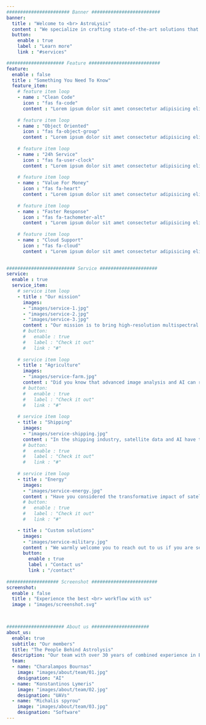 ```yaml
---
####################### Banner #########################
banner:
  title : "Welcome to <br> AstroLysis"
  content : "We specialize in crafting state-of-the-art solutions that harness the power of AI, satellite data, and aerial imagery. Our multidisciplinary team of experts in Electrical Engineering, AI, Deep Learning, UAVs, and Embedded Systems collaborates to create innovative tools that unlock valuable insights from the skies."
  button:
    enable : true
    label : "Learn more"
    link : "#services"

##################### Feature ##########################
feature:
  enable : false
  title : "Something You Need To Know"
  feature_item:
    # feature item loop
    - name : "Clean Code"
      icon : "fas fa-code"
      content : "Lorem ipsum dolor sit amet consectetur adipisicing elit quam nihil"
      
    # feature item loop
    - name : "Object Oriented"
      icon : "fas fa-object-group"
      content : "Lorem ipsum dolor sit amet consectetur adipisicing elit quam nihil"
      
    # feature item loop
    - name : "24h Service"
      icon : "fas fa-user-clock"
      content : "Lorem ipsum dolor sit amet consectetur adipisicing elit quam nihil"
      
    # feature item loop
    - name : "Value For Money"
      icon : "fas fa-heart"
      content : "Lorem ipsum dolor sit amet consectetur adipisicing elit quam nihil"
      
    # feature item loop
    - name : "Faster Response"
      icon : "fas fa-tachometer-alt"
      content : "Lorem ipsum dolor sit amet consectetur adipisicing elit quam nihil"
      
    # feature item loop
    - name : "Cloud Support"
      icon : "fas fa-cloud"
      content : "Lorem ipsum dolor sit amet consectetur adipisicing elit quam nihil"
    

######################### Service #####################
service:
  enable : true
  service_item:
    # service item loop
    - title : "Our mission"
      images:
      - "images/service-1.jpg"
      - "images/service-2.jpg"
      - "images/service-3.jpg"
      content : "Our mission is to bring high-resolution multispectral imagery and data processing and analysis into the hands of those who need it most. By utilizing the latest advancements in AI and image recognition, we transform complex data from satellite imagery and aerial photography into actionable, real-time information. Our expertise in UAV technology adds a unique dimension to our services, enabling us to deliver localized and highly specific data capture. At AstroLysis, we're not just developing cutting-edge technology; we're shaping the future of aerial and satellite-based intelligence."
      # button:
      #   enable : true
      #   label : "Check it out"
      #   link : "#"
        
    # service item loop
    - title : "Agriculture"
      images:
      - "images/service-farm.jpg"
      content : "Did you know that advanced image analysis and AI can revolutionize the way we approach agriculture? By leveraging satellite data and aerial imagery, farmers can increase crop yield by up to 10% through early pest detection and precision farming. This technology enables farmers to identify and address potential problems before they escalate, reducing waste and improving the efficiency of their operations."
      # button:
      #   enable : true
      #   label : "Check it out"
      #   link : "#"
        
    # service item loop
    - title : "Shipping"
      images:
      - "images/service-shipping.jpg"
      content : "In the shipping industry, satellite data and AI have the potential to significantly reduce operational costs. By analyzing wave patterns, wind currents, and other meteorological data, shipping routes can be optimized for fuel efficiency and speed. These improvements can lead to a potential reduction in operational expenses by up to 15%. With such advanced technology, we can usher in a new era of efficient and environmentally conscious maritime operations."
      # button:
      #   enable : true
      #   label : "Check it out"
      #   link : "#"
        
    # service item loop
    - title : "Energy"
      images:
      - "images/service-energy.jpg"
      content : "Have you considered the transformative impact of satellite data and aerial imagery in the energy industry? In the oil and gas sector, these technologies are paving the way for more efficient exploration and monitoring. By analyzing satellite images, companies can identify promising exploration sites, monitor their pipelines for potential leaks, and even predict equipment maintenance needs. It's estimated that this could lead to a reduction in operational costs of up to 20%, improving both the bottom line and environmental safety."      
      # button:
      #   enable : true
      #   label : "Check it out"
      #   link : "#"

    - title : "Custom solutions"
      images:
      - "images/service-military.jpg"
      content : "We warmly welcome you to reach out to us if you are seeking a personalized solution that aligns with your specific needs!"
      button:
        enable : true
        label : "Contact us"
        link : "/contact"
        
################### Screenshot ########################
screenshot:
  enable : false
  title : "Experience the best <br> workflow with us"
  image : "images/screenshot.svg"

  

##################### About us #####################
about_us:
  enable: true
  subtitle: "Our members"
  title: "The People Behind Astrolysis"
  description: "Our team with over 30 years of combined experience in Electrical Engineering, AI, Deep Learning, UAVs and Embedded Systems, utilizes and combines satellite data with UAVs to create innovative solutions."
  team:
  - name: "Charalampos Bournas"
    image: "images/about/team/01.jpg"
    designation: "AI"
  - name: "Konstantinos Lymeris"
    image: "images/about/team/02.jpg"
    designation: "UAVs"
  - name: "Michalis spyrou"
    image: "images/about/team/03.jpg"
    designation: "Software"
---
```

